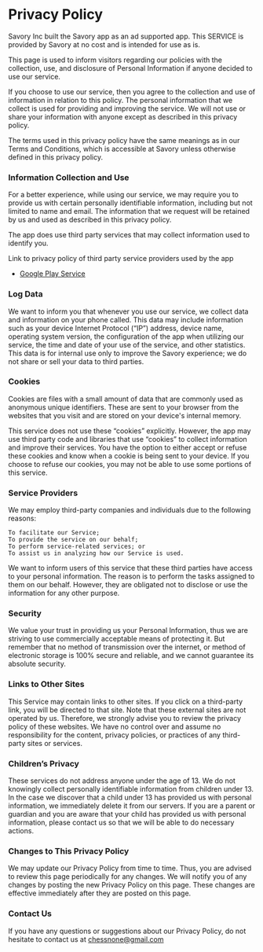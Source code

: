 # Privacy Policy

Savory Inc built the Savory app as an ad supported app. This SERVICE is provided by Savory at no cost and is intended for use as is.

This page is used to inform visitors regarding our policies with the collection, use, and disclosure of Personal Information if anyone decided to use our service.

If you choose to use our service, then you agree to the collection and use of information in relation to this policy. The personal information that we collect is used for providing and improving the service. We will not use or share your information with anyone except as described in this privacy policy.

The terms used in this privacy policy have the same meanings as in our Terms and Conditions, which is accessible at Savory unless otherwise defined in this privacy policy.

### Information Collection and Use

For a better experience, while using our service, we may require you to provide us with certain personally identifiable information, including but not limited to name and email. The information that we request will be retained by us and used as described in this privacy policy.

The app does use third party services that may collect information used to identify you.

Link to privacy policy of third party service providers used by the app

- [Google Play Service](https://policies.google.com/privacy)

### Log Data

We want to inform you that whenever you use our service, we collect data and information on your phone called. This data may include information such as your device Internet Protocol (“IP”) address, device name, operating system version, the configuration of the app when utilizing our service, the time and date of your use of the service, and other statistics. This data is for internal use only to improve the Savory experience; we do not share or sell your data to third parties.

### Cookies

Cookies are files with a small amount of data that are commonly used as anonymous unique identifiers. These are sent to your browser from the websites that you visit and are stored on your device's internal memory.

This service does not use these “cookies” explicitly. However, the app may use third party code and libraries that use “cookies” to collect information and improve their services. You have the option to either accept or refuse these cookies and know when a cookie is being sent to your device. If you choose to refuse our cookies, you may not be able to use some portions of this service.

### Service Providers

We may employ third-party companies and individuals due to the following reasons:

    To facilitate our Service;
    To provide the service on our behalf;
    To perform service-related services; or
    To assist us in analyzing how our Service is used.

We want to inform users of this service that these third parties have access to your personal information. The reason is to perform the tasks assigned to them on our behalf. However, they are obligated not to disclose or use the information for any other purpose.

### Security

We value your trust in providing us your Personal Information, thus we are striving to use commercially acceptable means of protecting it. But remember that no method of transmission over the internet, or method of electronic storage is 100% secure and reliable, and we cannot guarantee its absolute security.

### Links to Other Sites

This Service may contain links to other sites. If you click on a third-party link, you will be directed to that site. Note that these external sites are not operated by us. Therefore, we strongly advise you to review the privacy policy of these websites. We have no control over and assume no responsibility for the content, privacy policies, or practices of any third-party sites or services.

### Children’s Privacy

These services do not address anyone under the age of 13. We do not knowingly collect personally identifiable information from children under 13. In the case we discover that a child under 13 has provided us with personal information, we immediately delete it from our servers. If you are a parent or guardian and you are aware that your child has provided us with personal information, please contact us so that we will be able to do necessary actions.

### Changes to This Privacy Policy

We may update our Privacy Policy from time to time. Thus, you are advised to review this page periodically for any changes. We will notify you of any changes by posting the new Privacy Policy on this page. These changes are effective immediately after they are posted on this page.

### Contact Us

If you have any questions or suggestions about our Privacy Policy, do not hesitate to contact us at chessnone@gmail.com
